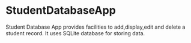 # StudentDatabaseApp
Student Database App provides facilities to  add,display,edit and delete a student record. It uses SQLite database for storing data.
